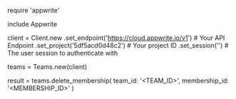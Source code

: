 require 'appwrite'

include Appwrite

client = Client.new
    .set_endpoint('https://cloud.appwrite.io/v1') # Your API Endpoint
    .set_project('5df5acd0d48c2') # Your project ID
    .set_session('') # The user session to authenticate with

teams = Teams.new(client)

result = teams.delete_membership(
    team_id: '<TEAM_ID>',
    membership_id: '<MEMBERSHIP_ID>'
)
